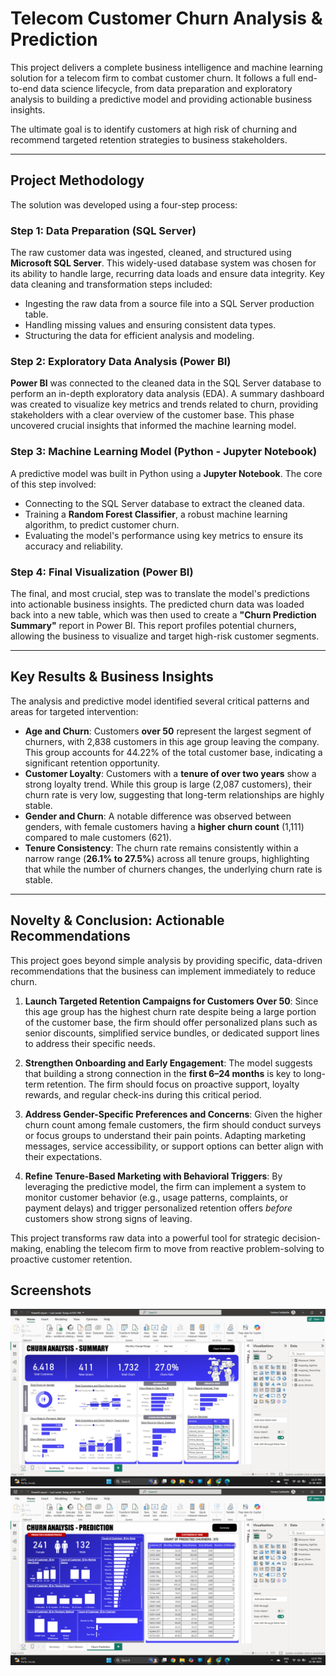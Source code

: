 # Telecom Customer Churn Analysis & Prediction

This project delivers a complete business intelligence and machine learning solution for a telecom firm to combat customer churn. It follows a full end-to-end data science lifecycle, from data preparation and exploratory analysis to building a predictive model and providing actionable business insights.

The ultimate goal is to identify customers at high risk of churning and recommend targeted retention strategies to business stakeholders.

---

## Project Methodology

The solution was developed using a four-step process:

### Step 1: Data Preparation (SQL Server)
The raw customer data was ingested, cleaned, and structured using **Microsoft SQL Server**. This widely-used database system was chosen for its ability to handle large, recurring data loads and ensure data integrity. Key data cleaning and transformation steps included:
* Ingesting the raw data from a source file into a SQL Server production table.
* Handling missing values and ensuring consistent data types.
* Structuring the data for efficient analysis and modeling.

### Step 2: Exploratory Data Analysis (Power BI)
**Power BI** was connected to the cleaned data in the SQL Server database to perform an in-depth exploratory data analysis (EDA). A summary dashboard was created to visualize key metrics and trends related to churn, providing stakeholders with a clear overview of the customer base. This phase uncovered crucial insights that informed the machine learning model.

### Step 3: Machine Learning Model (Python - Jupyter Notebook)
A predictive model was built in Python using a **Jupyter Notebook**. The core of this step involved:
* Connecting to the SQL Server database to extract the cleaned data.
* Training a **Random Forest Classifier**, a robust machine learning algorithm, to predict customer churn.
* Evaluating the model's performance using key metrics to ensure its accuracy and reliability.

### Step 4: Final Visualization (Power BI)
The final, and most crucial, step was to translate the model's predictions into actionable business insights. The predicted churn data was loaded back into a new table, which was then used to create a **"Churn Prediction Summary"** report in Power BI. This report profiles potential churners, allowing the business to visualize and target high-risk customer segments.

---

## Key Results & Business Insights

The analysis and predictive model identified several critical patterns and areas for targeted intervention:

* **Age and Churn**: Customers **over 50** represent the largest segment of churners, with 2,838 customers in this age group leaving the company. This group accounts for 44.22% of the total customer base, indicating a significant retention opportunity.
* **Customer Loyalty**: Customers with a **tenure of over two years** show a strong loyalty trend. While this group is large (2,087 customers), their churn rate is very low, suggesting that long-term relationships are highly stable.
* **Gender and Churn**: A notable difference was observed between genders, with female customers having a **higher churn count** (1,111) compared to male customers (621).
* **Tenure Consistency**: The churn rate remains consistently within a narrow range (**26.1% to 27.5%**) across all tenure groups, highlighting that while the number of churners changes, the underlying churn rate is stable.

---

## Novelty & Conclusion: Actionable Recommendations

This project goes beyond simple analysis by providing specific, data-driven recommendations that the business can implement immediately to reduce churn.

1.  **Launch Targeted Retention Campaigns for Customers Over 50**: Since this age group has the highest churn rate despite being a large portion of the customer base, the firm should offer personalized plans such as senior discounts, simplified service bundles, or dedicated support lines to address their specific needs.

2.  **Strengthen Onboarding and Early Engagement**: The model suggests that building a strong connection in the **first 6–24 months** is key to long-term retention. The firm should focus on proactive support, loyalty rewards, and regular check-ins during this critical period.

3.  **Address Gender-Specific Preferences and Concerns**: Given the higher churn count among female customers, the firm should conduct surveys or focus groups to understand their pain points. Adapting marketing messages, service accessibility, or support options can better align with their expectations.

4.  **Refine Tenure-Based Marketing with Behavioral Triggers**: By leveraging the predictive model, the firm can implement a system to monitor customer behavior (e.g., usage patterns, complaints, or payment delays) and trigger personalized retention offers *before* customers show strong signs of leaving.

This project transforms raw data into a powerful tool for strategic decision-making, enabling the telecom firm to move from reactive problem-solving to proactive customer retention.

## Screenshots



![Summary Report](https://github.com/Fatema-016/Customer-Churn-Analysis-and-Prediction-using-Machine-Learning/blob/7de15927fa36544bf830c3f3328f95e6a69e3eda/images/Churn%20Analysis%20-%20Summary%20Report%20Screenshot.png)
![Prediction Report](https://github.com/Fatema-016/Customer-Churn-Analysis-and-Prediction-using-Machine-Learning/blob/7de15927fa36544bf830c3f3328f95e6a69e3eda/images/Churn%20Analysis%20-%20Prediction%20Report%20Screenshot.png)



